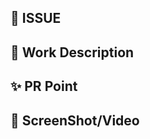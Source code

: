 ## 📌 ISSUE
<!--이슈 번호 및 제목을 적어주세요!-->

## 📄 Work Description
<!--어떤 작업을 했는지 작성해주세요!-->

## ✨ PR Point
<!--리뷰어가 특별히 봐주었으면 하는 부분이 있다면 작성해주세요!! 코드를 넣어도 됩니다!-->


## 📸 ScreenShot/Video
<!--스크린샷이나 영상을 첨부해주세요! 생략 하셔도 무방합니다!-->
